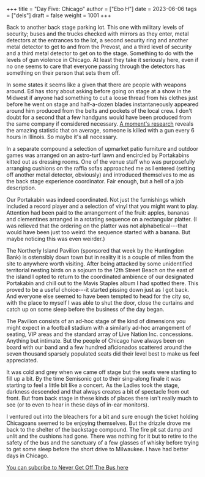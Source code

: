 +++
title = "Day Five: Chicago"
author = ["Ebo H"]
date = 2023-06-06
tags = ["dels"]
draft = false
weight = 1001
+++

Back to another back stage parking lot. This one with military levels of security; buses and the trucks checked with mirrors as they enter, metal detectors at the entrances to the lot, a second security ring and another metal detector to get to and from the Prevost, and a third level of security and a third metal detector to get on to the stage. Something to do with the levels of gun violence in Chicago. At least they take it seriously here, even if no one seems to care that everyone passing through the detectors has something on their person that sets them off.

In some states it seems like a given that there are people with weapons around. Ed has story about asking before going on stage at a show in the Midwest if anyone had something to cut a loose thread from his clothes just before he went on stage and half-a-dozen blades instantaneously appeared around him produced from the belts and pockets of the local crew. I don't doubt for a second that a few handguns would have been produced from the same company if considered necessary. [A moment's research](https://oneaimil.org/the-issue/impact-of-gun-violence/) reveals the amazing statistic that on average, someone is killed with a gun every 6 hours in Illinois. So maybe it's all necessary.

In a separate compound a selection of upmarket patio furniture and outdoor games was arranged on an astro-turf lawn and encircled by Portakabins kitted out as dressing rooms. One of the venue staff who was purposefully arranging cushions on the raffia sofas approached me as I entered (setting off another metal detector, obviously) and introduced themselves to me as the back stage experience coordinator. Fair enough, but a hell of a job description.

Our Portakabin was indeed coordinated. Not just the furnishings which included a record player and a selection of vinyl that you might want to play. Attention had been paid to the arrangement of the fruit: apples, bananas and clementines arranged in a rotating sequence on a rectangular platter. (I was relieved that the ordering on the platter was not alphabetical---that would have been just too weird: the sequence started with a banana. But maybe noticing this was even weirder.)

The Northerly Island Pavilion (sponsored that week by the Huntingdon Bank) is ostensibly down town but in reality it is a couple of miles from the site to anywhere worth visiting. After being attacked by some unidentified territorial nesting birds on a sojourn to the !2th Street Beach on the east of the island I opted to return to the coordinated ambience of our designated Portakabin and chill out to the Mavis Staples album I had spotted there. This proved to be a useful choice---it started pissing down just as I got back. And everyone else seemed to have been tempted to head for the city so, with the place to myself I was able to shut the door, close the curtains and catch up on some sleep before the business of the day began.

The Pavilion consists of an ad-hoc stage of the kind of dimensions you might expect in a football stadium with a similarly ad-hoc arrangement of seating, VIP areas and the standard array of Live Nation Inc. concessions. Anything but intimate. But the people of Chicago have always been on board with our band and a few hundred aficionados scattered around the seven thousand sparsely populated seats did their level best to make us feel appreciated.

It was cold and grey when we came off stage but the seats were starting to fill up a bit. By the time Semisonic got to their sing-along finale it was starting to feel a little bit like a concert. As the Ladies took the stage, darkness descended and that always creates a bit of spectacle from out front. But from back stage in these kinds of places there isn't really much to see (or to even to hear in these days of in-ear monitors).

I ventured out into the bleachers for a bit and sure enough the ticket holding Chicagoans seemed to be enjoying themselves. But the drizzle drove me back to the shelter of the backstage compound. The fire pit sat damp and unlit and the cushions had gone. There was nothing for it but to retire to the safety of the bus and the sanctuary of a few glasses of whisky before trying to get some sleep before the short drive to Milwaukee. I have had better days in Chicago.

[You can subcribe to Never Get Off The Bus here](https://never-get-off-the-bus.ghost.io/#/portal/)
